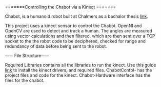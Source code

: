 
=======Controlling the Chabot via a Kinect =======

Chabot, is a humanoid  robot built at Chalmers as a bachalor thesis [link](http://publications.lib.chalmers.se/records/fulltext/199997/199997.pdf).

This project uses a kinect sensor to control the Chabot. OpenNI and OpenCV are used to detect and track a human. The angles are measured using vector calculations and then filtered. which are then sent over a TCP socket to the the robot code to be
deciphered, checked for range and redundancy of data before being sent to the robot.

---- File Structure----

Required Libraries contains all the libraries to run the kinect. Use this guide [link](http://mitchtech.net/ubuntu-kinect-openni-primesense/) to install the kinect drivers, and required files.
ChabotContol- has the project files and code for the kinect.
Chabot-Hardware interface has the files for the chabot.
